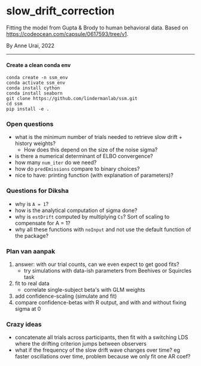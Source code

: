 # slow_drift_correction
Fitting the model from Gupta &amp; Brody to human behavioral data. Based on https://codeocean.com/capsule/0617593/tree/v1.

By Anne Urai, 2022

---

#### Create a clean conda env
```
conda create -n ssm_env
conda activate ssm_env
conda install cython
conda install seaborn
git clone https://github.com/lindermanlab/ssm.git
cd ssm
pip install -e .
```


### Open questions
- what is the minimum number of trials needed to retrieve slow drift + history weights? 
    - How does this depend on the size of the noise sigma?
- is there a numerical determinant of ELBO convergence?
- how many `num_iter` do we need?
- how do `predEmissions` compare to binary choices?
- nice to have: printing function (with explanation of parameters)?

### Questions for Diksha
- why is `A = 1`?
- how is the analytical computation of sigma done?
- why is `estDrift` computed by multiplying `Cs`? Sort of scaling to compensate for A = 1?
- why all these functions with `noInput` and not use the default function of the package?

### Plan van aanpak 
1. answer: with our trial counts, can we even expect to get good fits?
     - try simulations with data-ish parameters from Beehives or Squircles task
2. fit to real data
    - correlate single-subject beta's with GLM weights
3. add confidence-scaling (simulate and fit)
4. compare confidence-betas with R output, and with and without fixing sigma at 0
     
### Crazy ideas
- concatenate all trials across participants, then fit with a switching LDS where the drifting criterion jumps between observers
- what if the frequency of the slow drift wave changes over time? eg faster oscillations over time, problem because we only fit one AR coef?
